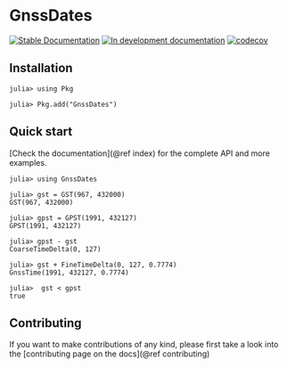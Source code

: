 # GnssDates

[![Stable Documentation](https://img.shields.io/badge/docs-stable-blue.svg)](https://nandoconde.github.io/GnssDates.jl/stable)
[![In development documentation](https://img.shields.io/badge/docs-dev-blue.svg)](https://nandoconde.github.io/GnssDates.jl/dev)
[![codecov](https://codecov.io/gh/nandoconde/GnssDates.jl/graph/badge.svg?token=ODZYAYBP10)](https://codecov.io/gh/nandoconde/GnssDates.jl)

## Installation

```julia-repl
julia> using Pkg

julia> Pkg.add("GnssDates")
```

## Quick start

[Check the documentation](@ref index) for
the complete API and more examples.

```julia-repl
julia> using GnssDates

julia> gst = GST(967, 432000)
GST(967, 432000)

julia> gpst = GPST(1991, 432127)
GPST(1991, 432127)

julia> gpst - gst
CoarseTimeDelta(0, 127)

julia> gst + FineTimeDelta(0, 127, 0.7774)
GnssTime(1991, 432127, 0.7774)

julia>  gst < gpst
true
```

## Contributing

If you want to make contributions of any kind, please first take a look into the
[contributing page on the docs](@ref contributing)
